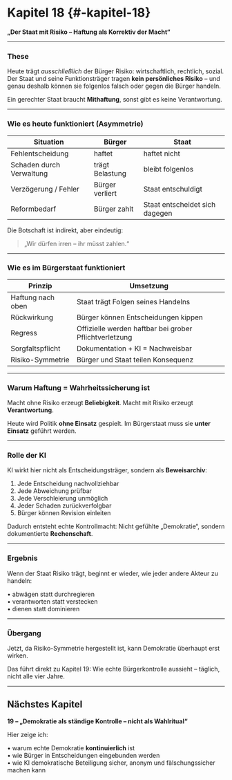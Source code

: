 # Kapitel 18 {#-kapitel-18}

**„Der Staat mit Risiko – Haftung als Korrektiv der Macht“**

---

### These

Heute trägt *ausschließlich* der Bürger Risiko:
wirtschaftlich, rechtlich, sozial.
Der Staat und seine Funktionsträger tragen **kein persönliches Risiko** –
und genau deshalb können sie folgenlos falsch oder gegen die Bürger handeln.

Ein gerechter Staat braucht **Mithaftung**, sonst gibt es keine Verantwortung.

---

### Wie es heute funktioniert (Asymmetrie)

| Situation                | Bürger          | Staat                          |
| ------------------------ | --------------- | ------------------------------ |
| Fehlentscheidung         | haftet          | haftet nicht                   |
| Schaden durch Verwaltung | trägt Belastung | bleibt folgenlos               |
| Verzögerung / Fehler     | Bürger verliert | Staat entschuldigt             |
| Reformbedarf             | Bürger zahlt    | Staat entscheidet sich dagegen |

Die Botschaft ist indirekt, aber eindeutig:

> „Wir dürfen irren – ihr müsst zahlen.“

---

### Wie es im Bürgerstaat funktioniert

| Prinzip           | Umsetzung                                              |
| ----------------- | ------------------------------------------------------ |
| Haftung nach oben | Staat trägt Folgen seines Handelns                     |
| Rückwirkung       | Bürger können Entscheidungen kippen                    |
| Regress           | Offizielle werden haftbar bei grober Pflichtverletzung |
| Sorgfaltspflicht  | Dokumentation + KI = Nachweisbar                       |
| Risiko-Symmetrie  | Bürger und Staat teilen Konsequenz                     |

---

### Warum Haftung = Wahrheitssicherung ist

Macht ohne Risiko erzeugt **Beliebigkeit**.
Macht mit Risiko erzeugt **Verantwortung**.

Heute wird Politik **ohne Einsatz** gespielt.
Im Bürgerstaat muss sie **unter Einsatz** geführt werden.

---

### Rolle der KI

KI wirkt hier nicht als Entscheidungsträger,
sondern als **Beweisarchiv**:

1. Jede Entscheidung nachvollziehbar
2. Jede Abweichung prüfbar
3. Jede Verschleierung unmöglich
4. Jeder Schaden zurückverfolgbar
5. Bürger können Revision einleiten

Dadurch entsteht echte Kontrollmacht:
Nicht gefühlte „Demokratie“,
sondern dokumentierte **Rechenschaft**.

---

### Ergebnis

Wenn der Staat Risiko trägt,
beginnt er wieder,
wie jeder andere Akteur zu handeln:

• abwägen statt durchregieren  
• verantworten statt verstecken  
• dienen statt dominieren  

---

### Übergang

Jetzt, da Risiko-Symmetrie hergestellt ist,
kann Demokratie überhaupt erst wirken.

Das führt direkt zu Kapitel 19:
Wie echte Bürgerkontrolle aussieht –
täglich, nicht alle vier Jahre.

---

## Nächstes Kapitel

**19 – „Demokratie als ständige Kontrolle – nicht als Wahlritual“**

Hier zeige ich:

• warum echte Demokratie **kontinuierlich** ist  
• wie Bürger in Entscheidungen eingebunden werden  
• wie KI demokratische Beteiligung sicher, anonym und fälschungssicher machen kann  
